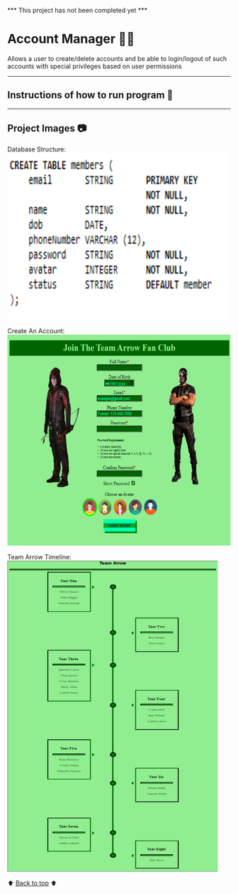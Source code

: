 *** This project has not been completed yet ***

# Account Manager :raising_hand_man:
Allows a user to create&sol;delete accounts and be able to login&sol;logout of such accounts with special privileges based on user permissions

---
<!-- instructions section -->
## Instructions of how to run program :scroll:

---
<!-- project images section -->
## Project Images :camera:
Database Structure:<br>
<img width="600" height="375" alt="Database Structure" src="https://github.com/JoshMJohnson/Portfolio-Josh-Johnson/blob/main/Account_Manager/Images/database_structure.png">

Create An Account:<br>
<img width="700" height="475" alt="Create Account Page" src="https://github.com/JoshMJohnson/Portfolio-Josh-Johnson/blob/main/Account_Manager/Images/Create_Account.png">

Team Arrow Timeline:<br>
<img width="475" height="700" alt="Team Arrow Timeline" src="https://github.com/JoshMJohnson/Portfolio-Josh-Johnson/blob/main/Account_Manager/Images/Timeline.png">

<!-- footer section -->
:arrow_up: [Back to top](#account-manager-raising_hand_man) :arrow_up: